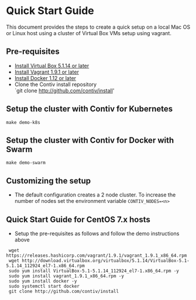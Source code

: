 # Quick Start Guide

This document provides the steps to create a quick setup on a local Mac OS or Linux host using a cluster of Virtual Box VMs setup using vagrant.

## Pre-requisites

* [Install Virtual Box 5.1.14 or later]( https://www.virtualbox.org/wiki/Downloads )
* [Install Vagrant 1.9.1 or later]( https://www.vagrantup.com/downloads.html )
* [Install Docker 1.12 or later]( https://docs.docker.com/engine/installation/ )
* Clone the Contiv install repository <br>
`git clone http://github.com/contiv/install'

## Setup the cluster with Contiv for Kubernetes
`make demo-k8s`

## Setup the cluster with Contiv for Docker with Swarm
`make demo-swarm`

## Customizing the setup

* The default configuration creates a 2 node cluster. To increase the number of nodes set the environment variable `CONTIV_NODES=<n>`

## Quick Start Guide for CentOS 7.x hosts

* Setup the pre-requisites as follows and follow the demo instructions above
```
 wget https://releases.hashicorp.com/vagrant/1.9.1/vagrant_1.9.1_x86_64.rpm
 wget http://download.virtualbox.org/virtualbox/5.1.14/VirtualBox-5.1-5.1.14_112924_el7-1.x86_64.rpm
 sudo yum install VirtualBox-5.1-5.1.14_112924_el7-1.x86_64.rpm -y
 sudo yum install vagrant_1.9.1_x86_64.rpm -y
 sudo yum install docker -y
 sudo systemctl start docker
 git clone http://github.com/contiv/install
```
